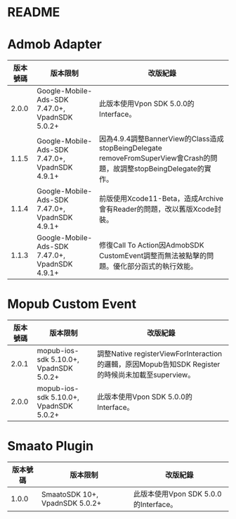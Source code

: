 README
===========================

Admob Adapter
===========================

|版本號碼|版本限制|改版紀錄|
|----|----------------|----------------|
|2.0.0|Google-Mobile-Ads-SDK 7.47.0+, VpadnSDK 5.0.2+|此版本使用Vpon SDK 5.0.0的Interface。|
|1.1.5|Google-Mobile-Ads-SDK 7.47.0+, VpadnSDK 4.9.1+|因為4.9.4調整BannerView的Class造成stopBeingDelegate removeFromSuperView會Crash的問題，故調整stopBeingDelegate的實作。|
|1.1.4|Google-Mobile-Ads-SDK 7.47.0+, VpadnSDK 4.9.1+|前版使用Xcode11-Beta，造成Archive會有Reader的問題，改以舊版Xcode封裝。|
|1.1.3|Google-Mobile-Ads-SDK 7.47.0+, VpadnSDK 4.9.1+|修復Call To Action因AdmobSDK CustomEvent調整而無法被點擊的問題。優化部分函式的執行效能。|

Mopub Custom Event
===========================

|版本號碼|版本限制|改版紀錄|
|----|----------------|----------------|
|2.0.1|mopub-ios-sdk 5.10.0+, VpadnSDK 5.0.2+|調整Native registerViewForInteraction的邏輯，原因Mopub告知SDK Register的時候尚未加載至superview。|
|2.0.0|mopub-ios-sdk 5.10.0+, VpadnSDK 5.0.2+|此版本使用Vpon SDK 5.0.0的Interface。|

Smaato Plugin
===========================

|版本號碼|版本限制|改版紀錄|
|----|----------------|----------------|
|1.0.0|SmaatoSDK 10+, VpadnSDK 5.0.2+|此版本使用Vpon SDK 5.0.0的Interface。|
